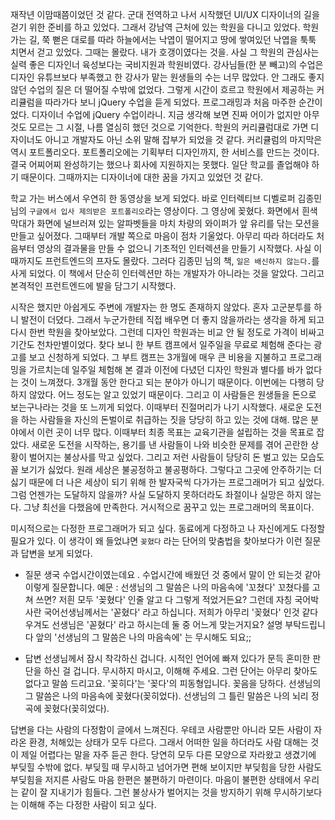 재작년 이맘때쯤이었던 것 같다. 군대 전역하고 나서 시작했던 UI/UX 디자이너의 길을 걷기 위한 준비를 하고 있었다. 그래서 강남역 근처에 있는 학원을 다니고 있었다. 학원 가는 길, 쭉 뻗은 대로를 따라 하늘에서는 낙엽이 떨어지고 땅에 쌓여있던 낙엽을 툭툭 치면서 걷고 있었다. 그때는 몰랐다. 내가 호갱이였다는 것을. 사실 그 학원의 관심사는 실력 좋은 디자인너 육성보다는 국비지원과 학원비였다. 강사님들(한 분 빼고)의 수업은 디자인 유튜브보다 부족했고 한 강사가 맡는 원생들의 수는 너무 많았다. 안 그래도 좋지 않던 수업의 질은 더 떨어질 수밖에 없었다. 그렇게 시간이 흐르고 학원에서 제공하는 커리큘럼을 따라가다 보니 jQuery 수업을 듣게 되었다. 프로그래밍과 처음 마주한 순간이었다. 디자이너 수업에 jQuery 수업이라니. 지금 생각해 보면 진짜 어이가 없지만 아무것도 모르는 그 시절, 나름 열심히 했던 것으로 기억한다. 학원의 커리큘럼대로 가면 디자이너도 아니고 개발자도 아닌 소위 말해 잡부가 되었을 것 같다. 커리큘럼의 마지막은 역시 포트폴리오다. 포트폴리오에는 기획부터 디자인까지, 한 서비스를 만드는 것이다. 결국 어찌어찌 완성하기는 했으나 회사에 지원하지는 못했다. 일단 학교를 졸업해야 하기 때문이다. 그때까지는 디자이너에 대한 꿈을 가지고 있었던 것 같다.

학교 가는 버스에서 우연히 한 동영상을 보게 되었다. 바로 인터렉티브 디벨로퍼 김종민 님의 `구글에서 입사 제의받은 포트폴리오`라는 영상이다. 그 영상에 꽂혔다. 화면에서 흰색 막대가 화면에 널브러져 있는 알파벳들을 마치 차량의 와이퍼가 앞 유리를 닦는 모션을 만들고 싶어졌다. 그때부터 개발 쪽으로 마음이 점차 기울었다. 아무리 따라 하더라도 처음부터 영상의 결과물을 만들 수 없으니 기초적인 인터렉션을 만들기 시작했다. 사실 이때까지도 프런트엔드의 프자도 몰랐다. 그러다 김종민 님의 책, `일은 배신하지 않는다.`를 사게 되었다. 이 책에서 단순히 인터렉션만 하는 개발자가 아니라는 것을 알았다. 그리고 본격적인 프런트엔드에 발을 담그기 시작했다.

시작은 했지만 아쉽게도 주변에 개발자는 한 명도 존재하지 않았다. 혼자 고군분투를 하니 발전이 더뎠다. 그래서 누군가한테 직접 배우면 더 좋지 않을까라는 생각을 하게 되고 다시 한번 학원을 찾아보았다. 그런데 디자인 학원과는 비교 안 될 정도로 가격이 비싸고 기간도 천차만별이었다. 찾다 보니 한 부트 캠프에서 일주일을 무료로 체험해 준다는 광고를 보고 신청하게 되었다. 그 부트 캠프는 3개월에 매우 큰 비용을 지불하고 프로그래밍을 가르치는데 일주일 체험해 본 결과 이전에 다녔던 디자인 학원과 별다를 바가 없다는 것이 느껴졌다. 3개월 동안 한다고 되는 분야가 아니기 때문이다. 이번에는 다행히 당하지 않았다. 어느 정도는 알고 있었기 때문이다. 그리고 이 사람들은 원생들을 돈으로 보는구나라는 것을 또 느끼게 되었다. 이때부터 진절머리가 나기 시작했다. 새로운 도전을 하는 사람들을 자신의 돈벌이로 취급하는 짓을 당당히 하고 있는 것에 대해. 많은 분야에서 이런 곳이 너무 많다. 이때부터 최종 목표는 교육기관을 설립하는 것을 목표로 잡았다. 새로운 도전을 시작하는, 용기를 낸 사람들이 나와 비슷한 문제를 겪어 곤란한 상황이 벌어지는 불상사를 막고 싶었다. 그리고 저런 사람들이 당당히 돈 벌고 있는 모습도 꼴 보기가 싫었다.
원래 세상은 불공정하고 불공평하다. 그렇다고 그곳에 안주하기는 더 싫기 때문에 더 나은 세상이 되기 위해 한 발자국씩 다가가는 프로그래머가 되고 싶었다. 그럼 언젠가는 도달하지 않을까? 사실 도달하지 못하더라도 좌절이나 실망은 하지 않는다. 그냥 최선을 다했음에 만족한다. 거시적으로 꿈꾸고 있는 프로그래머의 목표이다.

미시적으로는 다정한 프로그래머가 되고 싶다. 동료에게 다정하고 나 자신에게도 다정할 필요가 있다. 이 생각이 왜 들었냐면 `꽂혔다` 라는 단어의 맞춤법을 찾아보다가 이런 질문과 답변을 보게 되었다.

- 질문
  생국 수업시간이였는데요 . 수업시간에 배웠던 것 중에서
  말이 안 되는것 같아 이렇게 질문합니다.
  예문 : 선생님의 그 말씀은 나의 마음속에 '꼬쳤다'
  꼬쳤다를 고쳐 쓰면?
  저흰 모두 '꽂혔다' 인줄 알고 다 그렇게 적었거든요?
  그런데 자칭 국어박사란 국어선생님께서는 '꼳혔다' 라고 하십니다.
  저희가 아무리 '꽂혔다' 인것 같다 우겨도 선생님은 '꼳혔다' 라고 하시는데
  둘 중 어느게 맞는거지요?
  설명 부탁드립니다
  앞의 '선생님의 그 말씀은 나의 마음속에' 는 무시해도 되요;;

- 답변
  선생님께서 잠시 착각하신 겁니다.
  시적인 언어에 빠져 있다가 문득 혼미한 판단을 하신 걸 겁니다.
  무시하지 마시고, 이해해 주세요.
  그런 단어는 아무리 찾아도 없다고 말씀 드리고요.
  '꽂히다'는 '꽂다'의 피동형입니다.
  꽂음을 당하다.
  선생님의 그 말씀은 나의 마음속에 꽂혔다(꽂히었다).
  선생님의 그 틀린 말씀은 나의 뇌리 정곡에 꽂혔다(꽂히었다).

답변을 다는 사람의 다정함이 글에서 느껴진다. 우테코 사람뿐만 아니라 모든 사람이 자라온 환경, 처해있는 상태가 모두 다르다. 그래서 어떠한 일을 하더라도 사람 대해는 것이 제일 어렵다는 말을 자주 듣곤 한다. 당연히 모두 다른 모양으로 자라왔고 생겼기에 부딪힐 수밖에 없다. 부딪힐 때 무시하고 넘어가면 편해 보이지만 부딪힘을 당한 사람도 부딪힘을 저지른 사람도 마음 한편은 불편하기 마련이다. 마음이 불편한 상태에서 우리는 같이 잘 지내기가 힘들다. 그런 불상사가 벌어지는 것을 방지하기 위해 무시하기보다는 이해해 주는 다정한 사람이 되고 싶다.

